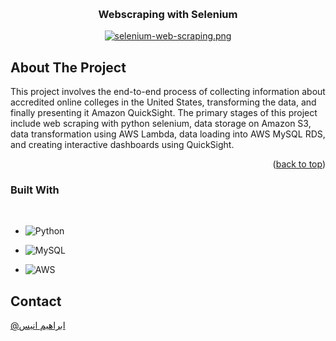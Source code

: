 <a name="readme-top"></a>

<!-- PROJECT TITLE AND LOGO -->
<br />
<div align="center">
  
   <h3 align="center">Webscraping with Selenium</h3>

[![selenium-web-scraping.png](https://i.postimg.cc/fLV59Lq3/selenium-web-scraping.png)](https://postimg.cc/BLGxWq0s)
</div>



<!-- ABOUT THE PROJECT -->
## About The Project

This project involves the end-to-end process of collecting information about accredited online colleges in the United States, transforming the data, and finally presenting it Amazon QuickSight. The primary stages of this project include web scraping with python selenium, data storage on Amazon S3, data transformation using AWS Lambda, data loading into AWS MySQL RDS, and creating interactive dashboards using QuickSight.



<p align="right">(<a href="#readme-top">back to top</a>)</p>



### Built With
<br/>

* ![Python](https://img.shields.io/badge/python-3670A0?style=for-the-badge&logo=python&logoColor=ffdd54)

* ![MySQL](https://img.shields.io/badge/mysql-%23000.svg?style=for-the-badge&logo=mysql&logoColor=white)

* ![AWS](https://img.shields.io/badge/AWS-%23FF9900.svg?style=for-the-badge&logo=amazon-aws&logoColor=white)








<!-- CONTACT -->
## Contact

[@ابراهيم انيس](https://twitter.com/ibrahim__Anees)




